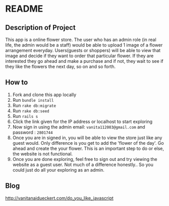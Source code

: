 # README

## Description of Project ##

This app is a online flower store. The user who has an admin role (in real life, the admin would be a staff) would be able to upload 1 image of a flower arrangement everyday. Users(guests or shoppers) will be able to view that image and decide if they want to order that particular flower. If they are interested they go ahead and make a purchase and if not, they wait to see if they like the flowers the next day, so on and so forth.


## How to ##

 1. Fork and clone this app locally
 2. Run `bundle install`
 3. Run `rake db:migrate`
 4. Run `rake db:seed`
 5. Run `rails s`
 6. Click the link given for the IP address or localhost to start exploring
 7. Now sign in using the admin email: `vanita112003@gmail.com` and password : `2801744`
 8. Once you are in signed in, you will be able to view the store just like any guest would. Only difference is you get to add the 'flower of the day'. Go ahead and create the your flower. This is an important step to do or else, the website is not functional.
 9. Once you are done exploring, feel free to sign out and try viewing the website as a guest user. Not much of a difference honestly.. So you could just do all your exploring as an admin.


## Blog
 http://vanitanaidueckert.com/do_you_like_javascript

